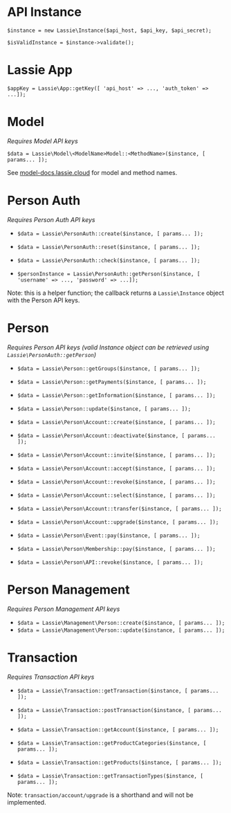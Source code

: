 # API Instance

    $instance = new Lassie\Instance($api_host, $api_key, $api_secret);

    $isValidInstance = $instance->validate();

# Lassie App

    $appKey = Lassie\App::getKey([ 'api_host' => ..., 'auth_token' => ...]);

# Model
_Requires Model API keys_

    $data = Lassie\Model\<ModelName>Model::<MethodName>($instance, [ params... ]);

See [model-docs.lassie.cloud](https://model-docs.lassie.cloud/) for model and method names.

# Person Auth
_Requires Person Auth API keys_

- `$data = Lassie\PersonAuth::create($instance, [ params... ]);`
- `$data = Lassie\PersonAuth::reset($instance, [ params... ]);`
- `$data = Lassie\PersonAuth::check($instance, [ params... ]);`

- `$personInstance = Lassie\PersonAuth::getPerson($instance, [ 'username' => ..., 'password' => ...]);`

Note: this is a helper function; the callback returns a `Lassie\Instance` object with the Person API keys.

# Person
_Requires Person API keys (valid Instance object can be retrieved using `Lassie\PersonAuth::getPerson`)_

- `$data = Lassie\Person::getGroups($instance, [ params... ]);`
- `$data = Lassie\Person::getPayments($instance, [ params... ]);`
- `$data = Lassie\Person::getInformation($instance, [ params... ]);`
- `$data = Lassie\Person::update($instance, [ params... ]);`

- `$data = Lassie\Person\Account::create($instance, [ params... ]);`
- `$data = Lassie\Person\Account::deactivate($instance, [ params... ]);`
- `$data = Lassie\Person\Account::invite($instance, [ params... ]);`
- `$data = Lassie\Person\Account::accept($instance, [ params... ]);`
- `$data = Lassie\Person\Account::revoke($instance, [ params... ]);`
- `$data = Lassie\Person\Account::select($instance, [ params... ]);`
- `$data = Lassie\Person\Account::transfer($instance, [ params... ]);`
- `$data = Lassie\Person\Account::upgrade($instance, [ params... ]);`

- `$data = Lassie\Person\Event::pay($instance, [ params... ]);`
- `$data = Lassie\Person\Membership::pay($instance, [ params... ]);`

- `$data = Lassie\Person\API::revoke($instance, [ params... ]);`

# Person Management
_Requires Person Management API keys_

- `$data = Lassie\Management\Person::create($instance, [ params... ]);`
- `$data = Lassie\Management\Person::update($instance, [ params... ]);`

# Transaction
_Requires Transaction API keys_

- `$data = Lassie\Transaction::getTransaction($instance, [ params... ]);`
- `$data = Lassie\Transaction::postTransaction($instance, [ params... ]);`

- `$data = Lassie\Transaction::getAccount($instance, [ params... ]);`
- `$data = Lassie\Transaction::getProductCategories($instance, [ params... ]);`
- `$data = Lassie\Transaction::getProducts($instance, [ params... ]);`
- `$data = Lassie\Transaction::getTransactionTypes($instance, [ params... ]);`

Note: `transaction/account/upgrade` is a shorthand and will not be implemented.
